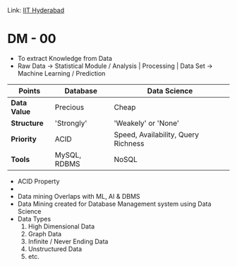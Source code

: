 Link: [IIT Hyderabad](IIT%20Hyderabad.md)

# DM - 00

- To extract Knowledge from Data
- Raw Data -> Statistical Module / Analysis
		|
	Processing
		|
	Data Set -> Machine Learning / Prediction 

| Points         | Database     | Data Science                        |
| -------------- | ------------ | ----------------------------------- |
| **Data Value** | Precious     | Cheap                               |
| **Structure**  | 'Strongly'   | 'Weakely' or 'None'                 |
| **Priority**   | ACID         | Speed, Availability, Query Richness |
| **Tools**      | MySQL, RDBMS | NoSQL                               |

- ACID Property
- 
- Data mining Overlaps with ML, AI & DBMS
- Data Mining created for Database Management system using Data Science
- Data Types
	1. High Dimensional Data
	2. Graph Data
	3. Infinite / Never Ending Data
	4. Unstructured Data
	5. etc.